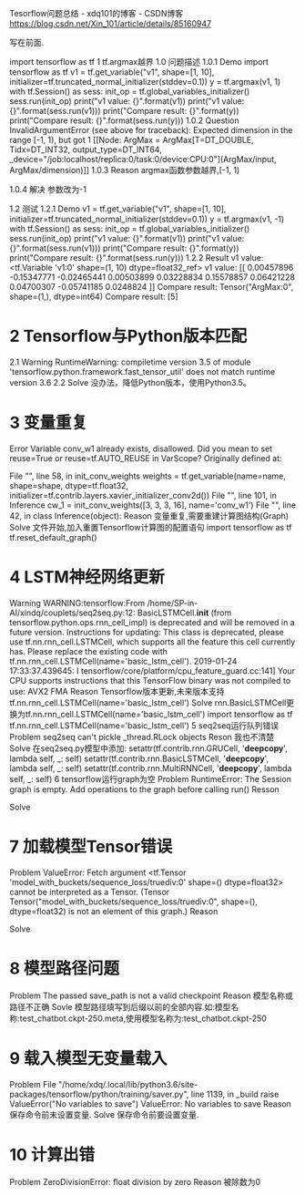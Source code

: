 Tesorflow问题总结 - xdq101的博客 - CSDN博客 https://blog.csdn.net/Xin_101/article/details/85160947

写在前面.

import tensorflow as tf
1 tf.argmax越界
1.0 问题描述
1.0.1 Demo
import tensorflow as tf
v1 = tf.get_variable("v1", shape=[1, 10], initializer=tf.truncated_normal_initializer(stddev=0.1))
y = tf.argmax(v1, 1)
with tf.Session() as sess:
	init_op = tf.global_variables_initializer()
	sess.run(init_op)
	print("v1 value: {}".format(v1))
	print("v1 value: {}".format(sess.run(v1)))
	print("Compare result: {}".format(y))
	print("Compare result: {}".format(sess.run(y)))
1.0.2 Question
InvalidArgumentError (see above for traceback): Expected dimension in the range [-1, 1), but got 1
	 [[Node: ArgMax = ArgMax[T=DT_DOUBLE, Tidx=DT_INT32, output_type=DT_INT64, _device="/job:localhost/replica:0/task:0/device:CPU:0"](ArgMax/input, ArgMax/dimension)]]
1.0.3 Reason
argmax函数参数越界,[-1, 1)

1.0.4 解决
参数改为-1

1.2 测试
1.2.1 Demo
v1 = tf.get_variable("v1", shape=[1, 10], initializer=tf.truncated_normal_initializer(stddev=0.1))
y = tf.argmax(v1, -1)
with tf.Session() as sess:
	init_op = tf.global_variables_initializer()
	sess.run(init_op)
	print("v1 value: {}".format(v1))
	print("v1 value: {}".format(sess.run(v1)))
	print("Compare result: {}".format(y))
	print("Compare result: {}".format(sess.run(y)))
1.2.2 Result
v1 value: <tf.Variable 'v1:0' shape=(1, 10) dtype=float32_ref>
v1 value: [[ 0.00457896 -0.15347771 -0.02465441  0.00503899  0.03228834  0.15578857
   0.06421228  0.04700307 -0.05741185  0.0248824 ]]
Compare result: Tensor("ArgMax:0", shape=(1,), dtype=int64)
Compare result: [5]

# 2 Tensorflow与Python版本匹配
2.1 Warning
RuntimeWarning: compiletime version 3.5 of module 'tensorflow.python.framework.fast_tensor_util' does not match runtime version 3.6
2.2 Solve
没办法，降低Python版本，使用Python3.5。

# 3 变量重复
Error
Variable conv_w1 already exists, disallowed. Did you mean to set reuse=True or reuse=tf.AUTO_REUSE in VarScope? Originally defined at:

  File "<ipython-input-31-0da7ab1e9ddd>", line 58, in init_conv_weights
    weights = tf.get_variable(name=name, shape=shape, dtype=tf.float32, initializer=tf.contrib.layers.xavier_initializer_conv2d())
  File "<ipython-input-31-0da7ab1e9ddd>", line 101, in Inference
    cw_1 = init_conv_weights([3, 3, 3, 16], name='conv_w1')
  File "<ipython-input-31-0da7ab1e9ddd>", line 42, in <module>
    class Inference(object):
Reason
变量重复,需要重建计算图结构(Graph)
Solve
文件开始,加入重置Tensorflow计算图的配置语句
import tensorflow as tf
tf.reset_default_graph()
# 4 LSTM神经网络更新
Warning
WARNING:tensorflow:From /home/SP-in-AI/xindq/couplets/seq2seq.py:12: BasicLSTMCell.__init__ (from tensorflow.python.ops.rnn_cell_impl) is deprecated and will be removed in a future version.
Instructions for updating:
This class is deprecated, please use tf.nn.rnn_cell.LSTMCell, which supports all the feature this cell currently has. Please replace the existing code with tf.nn.rnn_cell.LSTMCell(name='basic_lstm_cell').
2019-01-24 17:33:37.439645: I tensorflow/core/platform/cpu_feature_guard.cc:141] Your CPU supports instructions that this TensorFlow binary was not compiled to use: AVX2 FMA
Reason
Tensorflow版本更新,未来版本支持tf.nn.rnn_cell.LSTMCell(name='basic_lstm_cell')
Solve
rnn.BasicLSTMCell更换为tf.nn.rnn_cell.LSTMCell(name='basic_lstm_cell')
import tensorflow as tf
tf.nn.rnn_cell.LSTMCell(name='basic_lstm_cell')
5 seq2seq运行队列错误
Problem
 seq2seq can't pickle _thread.RLock objects
Reson
我也不清楚
Solve
在seq2seq.py模型中添加:
setattr(tf.contrib.rnn.GRUCell, '__deepcopy__', lambda self, _: self)
setattr(tf.contrib.rnn.BasicLSTMCell, '__deepcopy__', lambda self, _: self)
setattr(tf.contrib.rnn.MultiRNNCell, '__deepcopy__', lambda self, _: self) 
6 tensorflow运行graph为空
Problem
RuntimeError: The Session graph is empty.  Add operations to the graph before calling run()
Resson

Solve

# 7 加载模型Tensor错误
Problem
ValueError: Fetch argument <tf.Tensor 'model_with_buckets/sequence_loss/truediv:0' shape=() dtype=float32> cannot be interpreted as a Tensor. (Tensor Tensor("model_with_buckets/sequence_loss/truediv:0", shape=(), dtype=float32) is not an element of this graph.)
Reason

Solve

# 8 模型路径问题
Problem
The passed save_path is not a valid checkpoint
Reason
模型名称或路径不正确
Sovle
模型路径填写到后缀以前的全部内容.如:模型名称:test_chatbot.ckpt-250.meta,使用模型名称为:test_chatbot.ckpt-250

# 9 载入模型无变量载入
Problem
 File "/home/xdq/.local/lib/python3.6/site-packages/tensorflow/python/training/saver.py", line 1139, in _build
    raise ValueError("No variables to save")
ValueError: No variables to save
Reason
保存命令前未设置变量.
Solve
保存命令前要设置变量.

# 10 计算出错
Problem
ZeroDivisionError: float division by zero
Reason
被除数为0